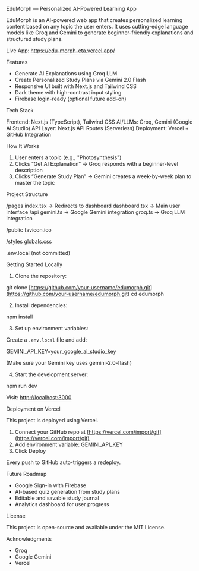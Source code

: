 EduMorph — Personalized AI-Powered Learning App

EduMorph is an AI-powered web app that creates personalized learning content based on any topic the user enters. It uses cutting-edge language models like Groq and Gemini to generate beginner-friendly explanations and structured study plans.

Live App: https://edu-morph-eta.vercel.app/

Features

* Generate AI Explanations using Groq LLM
* Create Personalized Study Plans via Gemini 2.0 Flash
* Responsive UI built with Next.js and Tailwind CSS
* Dark theme with high-contrast input styling
* Firebase login-ready (optional future add-on)

Tech Stack

Frontend: Next.js (TypeScript), Tailwind CSS
AI/LLMs: Groq, Gemini (Google AI Studio)
API Layer: Next.js API Routes (Serverless)
Deployment: Vercel + GitHub Integration

How It Works

1. User enters a topic (e.g., "Photosynthesis")
2. Clicks “Get AI Explanation” → Groq responds with a beginner-level description
3. Clicks “Generate Study Plan” → Gemini creates a week-by-week plan to master the topic

Project Structure

/pages
index.tsx         → Redirects to dashboard
dashboard.tsx     → Main user interface
/api
gemini.ts       → Google Gemini integration
groq.ts         → Groq LLM integration

/public
favicon.ico

/styles
globals.css

.env.local (not committed)

Getting Started Locally

1. Clone the repository:

git clone [https://github.com/your-username/edumorph.git](https://github.com/your-username/edumorph.git)
cd edumorph

2. Install dependencies:

npm install

3. Set up environment variables:

Create a `.env.local` file and add:

GEMINI\_API\_KEY=your\_google\_ai\_studio\_key

(Make sure your Gemini key uses gemini-2.0-flash)

4. Start the development server:

npm run dev

Visit: [http://localhost:3000](http://localhost:3000)

Deployment on Vercel

This project is deployed using Vercel.

1. Connect your GitHub repo at [https://vercel.com/import/git](https://vercel.com/import/git)
2. Add environment variable:
   GEMINI\_API\_KEY
3. Click Deploy

Every push to GitHub auto-triggers a redeploy.

Future Roadmap

* Google Sign-in with Firebase
* AI-based quiz generation from study plans
* Editable and savable study journal
* Analytics dashboard for user progress

License

This project is open-source and available under the MIT License.

Acknowledgments

* Groq
* Google Gemini
* Vercel


